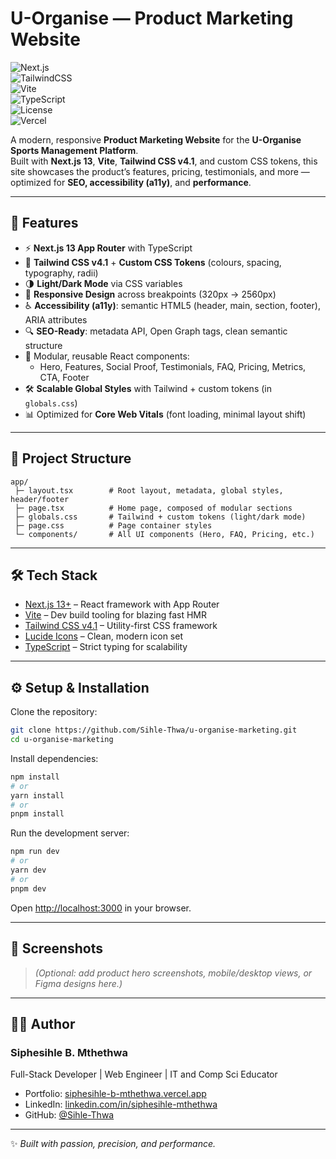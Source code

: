 # U-Organise — Product Marketing Website  

![Next.js](https://img.shields.io/badge/Next.js-13-black?style=for-the-badge&logo=next.js)  
![TailwindCSS](https://img.shields.io/badge/TailwindCSS-4.1-38B2AC?style=for-the-badge&logo=tailwind-css&logoColor=white)  
![Vite](https://img.shields.io/badge/Vite-5-646CFF?style=for-the-badge&logo=vite&logoColor=white)  
![TypeScript](https://img.shields.io/badge/TypeScript-5-3178C6?style=for-the-badge&logo=typescript&logoColor=white)  
![License](https://img.shields.io/badge/License-MIT-yellow?style=for-the-badge)  
![Vercel](https://img.shields.io/badge/Deployed%20on-Vercel-black?style=for-the-badge&logo=vercel)  

A modern, responsive **Product Marketing Website** for the **U-Organise Sports Management Platform**.  
Built with **Next.js 13**, **Vite**, **Tailwind CSS v4.1**, and custom CSS tokens, this site showcases the product’s features, pricing, testimonials, and more — optimized for **SEO, accessibility (a11y)**, and **performance**.

---

## 🚀 Features

- ⚡ **Next.js 13 App Router** with TypeScript  
- 🎨 **Tailwind CSS v4.1** + **Custom CSS Tokens** (colours, spacing, typography, radii)  
- 🌗 **Light/Dark Mode** via CSS variables  
- 📱 **Responsive Design** across breakpoints (320px → 2560px)  
- ♿ **Accessibility (a11y)**: semantic HTML5 (header, main, section, footer), ARIA attributes  
- 🔍 **SEO-Ready**: metadata API, Open Graph tags, clean semantic structure  
- 🧩 Modular, reusable React components:
  - Hero, Features, Social Proof, Testimonials, FAQ, Pricing, Metrics, CTA, Footer  
- 🛠️ **Scalable Global Styles** with Tailwind + custom tokens (in `globals.css`)  
- 📊 Optimized for **Core Web Vitals** (font loading, minimal layout shift)

---

## 📂 Project Structure

```
app/
 ├─ layout.tsx        # Root layout, metadata, global styles, header/footer
 ├─ page.tsx          # Home page, composed of modular sections
 ├─ globals.css       # Tailwind + custom tokens (light/dark mode)
 ├─ page.css          # Page container styles
 └─ components/       # All UI components (Hero, FAQ, Pricing, etc.)
```

---

## 🛠️ Tech Stack

- [Next.js 13+](https://nextjs.org/) – React framework with App Router  
- [Vite](https://vitejs.dev/) – Dev build tooling for blazing fast HMR  
- [Tailwind CSS v4.1](https://tailwindcss.com/) – Utility-first CSS framework  
- [Lucide Icons](https://lucide.dev/) – Clean, modern icon set  
- [TypeScript](https://www.typescriptlang.org/) – Strict typing for scalability  

---

## ⚙️ Setup & Installation

Clone the repository:

```bash
git clone https://github.com/Sihle-Thwa/u-organise-marketing.git
cd u-organise-marketing
```

Install dependencies:

```bash
npm install
# or
yarn install
# or
pnpm install
```

Run the development server:

```bash
npm run dev
# or
yarn dev
# or
pnpm dev
```

Open [http://localhost:3000](http://localhost:3000) in your browser.

---

## 📸 Screenshots

> _(Optional: add product hero screenshots, mobile/desktop views, or Figma designs here.)_

---

## 👨‍💻 Author

### Siphesihle B. Mthethwa  
Full-Stack Developer | Web Engineer | IT and Comp Sci Educator  

- Portfolio: [siphesihle-b-mthethwa.vercel.app](https://siphesihle-b-mthethwa.vercel.app)
- LinkedIn: [linkedin.com/in/siphesihle-mthethwa](https://linkedin.com/in/siphesihle-mthethwa)  
- GitHub: [@Sihle-Thwa](https://github.com/Sihle-Thwa)  

---

✨ _Built with passion, precision, and performance._  
